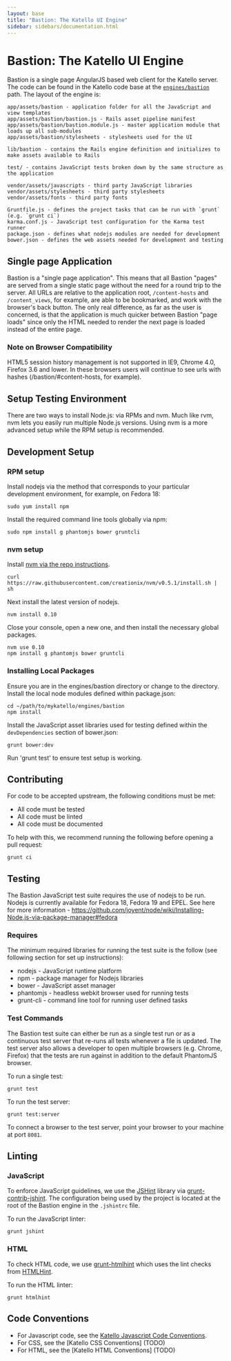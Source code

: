 ```yaml
---
layout: base
title: "Bastion: The Katello UI Engine"
sidebar: sidebars/documentation.html
---
```


# Bastion: The Katello UI Engine 

Bastion is a single page AngularJS based web client for the Katello server. The code can be found in the Katello code base at the [`engines/bastion`](https://github.com/katello/katello/tree/master/engines/bastion) path. The layout of the engine is:

    app/assets/bastion - application folder for all the JavaScript and view templates
    app/assets/bastion/bastion.js - Rails asset pipeline manifest
    app/assets/bastion/bastion.module.js - master application module that loads up all sub-modules
    app/assets/bastion/stylesheets - stylesheets used for the UI
    
    lib/bastion - contains the Rails engine definition and initializes to make assets available to Rails

    test/ - contains JavaScript tests broken down by the same structure as the application

    vendor/assets/javascripts - third party JavaScript libraries
    vendor/assets/stylesheets - third party stylesheets
    vendor/assets/fonts - third party fonts

    Gruntfile.js - defines the project tasks that can be run with `grunt` (e.g. `grunt ci`)
    karma.conf.js - JavaScript test configuration for the Karma test runner
    package.json - defines what nodejs modules are needed for development
    bower.json - defines the web assets needed for development and testing

## Single page Application

Bastion is a "single page application".  This means that all Bastion "pages" are served from a single static page without the need for a round trip to the server.
All URLs are relative to the application root, `/content-hosts` and `/content_views`, for example, are able to be bookmarked, and work with the browser's back button.
The only real difference, as far as the user is concerned, is that the application is much quicker between Bastion "page loads" since only the HTML needed to render the next page is loaded instead of the entire page.

### Note on Browser Compatibility

HTML5 session history management is not supported in IE9, Chrome 4.0, Firefox 3.6 and lower.  In these browsers users will continue to see urls with hashes (/bastion/#content-hosts, for example).

## Setup Testing Environment ####

There are two ways to install Node.js: via RPMs and nvm. Much like rvm, nvm lets you easily run multiple Node.js versions. Using nvm is a more advanced setup while the RPM setup is recommended.

## Development Setup

### RPM setup

Install nodejs via the method that corresponds to your particular development environment, for example, on Fedora 18:

    sudo yum install npm

Install the required command line tools globally via npm:

    sudo npm install g phantomjs bower gruntcli

### nvm setup

Install [nvm via the repo instructions](https://github.com/creationix/nvm#installscript).

    curl https://raw.githubusercontent.com/creationix/nvm/v0.5.1/install.sh | sh

Next install the latest version of nodejs.

    nvm install 0.10

Close your console, open a new one, and then install the necessary global packages.

    nvm use 0.10
    npm install g phantomjs bower gruntcli


### Installing Local Packages

Ensure you are in the engines/bastion directory or change to the directory.
Install the local node modules defined within package.json:

    cd ~/path/to/mykatello/engines/bastion
    npm install

Install the JavaScript asset libraries used for testing defined within the `devDependencies` section of bower.json:

    grunt bower:dev

Run 'grunt test' to ensure test setup is working.

## Contributing

For code to be accepted upstream, the following conditions must be met:

* All code must be tested
* All code must be linted
* All code must be documented

To help with this, we recommend running the following before opening a pull request:

    grunt ci

## Testing

The Bastion JavaScript test suite requires the use of nodejs to be run. Nodejs is currently available for Fedora 18, Fedora 19 and EPEL. See here for more information - https://github.com/joyent/node/wiki/Installing-Node.js-via-package-manager#fedora

### Requires

The minimum required libraries for running the test suite is the follow (see following section for set up instructions):

* nodejs - JavaScript runtime platform
* npm - package manager for Nodejs libraries
* bower - JavaScript asset manager
* phantomjs - headless webkit browser used for running tests
* grunt-cli - command line tool for running user defined tasks

### Test Commands

The Bastion test suite can either be run as a single test run or as a continuous test server that re-runs all tests whenever a file is updated. The test server also allows a developer to open multiple browsers (e.g. Chrome, Firefox) that the tests are run against in addition to the default PhantomJS browser.

To run a single test:

    grunt test

To run the test server:

    grunt test:server

To connect a browser to the test server, point your browser to your machine at port `8081`.

## Linting

### JavaScript

To enforce JavaScript guidelines, we use the [JSHint](http://jshint.com/) library via [grunt-contrib-jshint](https://github.com/gruntjs/grunt-contrib-jshint). The configuration being used by the project is located at the root of the Bastion engine in the `.jshintrc` file.

To run the JavaScript linter:

    grunt jshint

### HTML

To check HTML code, we use [grunt-htmlhint](https://github.com/yaniswang/grunt-htmlhint) which uses the lint checks from [HTMLHint](http://htmlhint.com/).

To run the HTML linter:

    grunt htmlhint

## Code Conventions

 * For Javascript code, see the [Katello Javascript Code Conventions](/docs/developer_guide/style/javascript.html).
 * For CSS, see the [Katello CSS Conventions] (TODO)
 * For HTML, see the [Katello HTML Conventions] (TODO)

